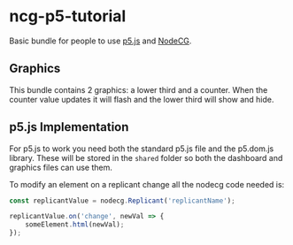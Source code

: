 # ncg-p5-tutorial

Basic bundle for people to use [p5.js](https://p5js.org/) and [NodeCG](https://nodecg.com/).

## Graphics

This bundle contains 2 graphics: a lower third and a counter. When the counter value updates it will flash and the lower third will show and hide.

## p5.js Implementation

For p5.js to work you need both the standard p5.js file and the p5.dom.js library. These will be stored in the `shared` folder so both the dashboard and graphics files can use them.

To modify an element on a replicant change all the nodecg code needed is:

```javascript
const replicantValue = nodecg.Replicant('replicantName');

replicantValue.on('change', newVal => {
    someElement.html(newVal);
});
```

